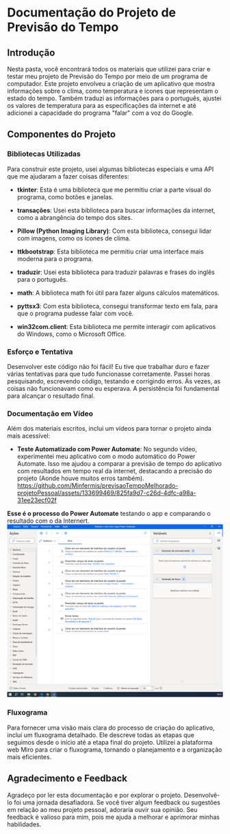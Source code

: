 # Documentação do Projeto de Previsão do Tempo

## Introdução

Nesta pasta, você encontrará todos os materiais que utilizei para criar e testar meu projeto de Previsão do Tempo por meio de um programa de computador. Este projeto envolveu a criação de um aplicativo que mostra informações sobre o clima, como temperatura e ícones que representam o estado do tempo. Também traduzi as informações para o português, ajustei os valores de temperatura para as especificações da internet e até adicionei a capacidade do programa "falar" com a voz do Google.

## Componentes do Projeto

### Bibliotecas Utilizadas

Para construir este projeto, usei algumas bibliotecas especiais e uma API que me ajudaram a fazer coisas diferentes:

- **tkinter**: Esta é uma biblioteca que me permitiu criar a parte visual do programa, como botões e janelas.

- **transações**: Usei esta biblioteca para buscar informações da internet, como a abrangência do tempo dos sites.

- **Pillow (Python Imaging Library)**: Com esta biblioteca, consegui lidar com imagens, como os ícones de clima.

- **ttkbootstrap**: Esta biblioteca me permitiu criar uma interface mais moderna para o programa.

- **traduzir**: Usei esta biblioteca para traduzir palavras e frases do inglês para o português.

- **math**: A biblioteca math foi útil para fazer alguns cálculos matemáticos.

- **pyttsx3**: Com esta biblioteca, consegui transformar texto em fala, para que o programa pudesse falar com você.

- **win32com.client**: Esta biblioteca me permite interagir com aplicativos do Windows, como o Microsoft Office.

### Esforço e Tentativa

Desenvolver este código não foi fácil! Eu tive que trabalhar duro e fazer várias tentativas para que tudo funcionasse corretamente. Passei horas pesquisando, escrevendo código, testando e corrigindo erros. Às vezes, as coisas não funcionavam como eu esperava. A persistência foi fundamental para alcançar o resultado final.

### Documentação em Vídeo

Além dos materiais escritos, inclui um vídeos para tornar o projeto ainda mais acessível:

- **Teste Automatizado com Power Automate**: No segundo vídeo, experimentei meu aplicativo com o modo automático do Power Automate. Isso me ajudou a comparar a previsão de tempo do aplicativo com resultados em tempo real da internet, destacando a precisão do projeto (Aonde houve muitos erros também).
https://github.com/Minfermis/previsaoTempoMelhorado-projetoPessoal/assets/133699469/825fa9d7-c26d-4dfc-a98a-31ee23ecf02f

**Esse é o processo do Power Automate** testando o app e comparando o resultado com o da Internert. 
![Fluxo do power automate](https://github.com/Minfermis/previsaoTempoMelhorado-projetoPessoal/blob/main/Fluxoframa%20e%20video%20Teste/fluxo%20do%20robo%20testando%20app.png)


### Fluxograma

Para fornecer uma visão mais clara do processo de criação do aplicativo, incluí um fluxograma detalhado. Ele descreve todas as etapas que seguimos desde o início até a etapa final do projeto. Utilizei a plataforma web Miro para criar o fluxograma, tornando o planejamento e a organização mais eficientes.

## Agradecimento e Feedback

Agradeço por ler esta documentação e por explorar o projeto. Desenvolvê-lo foi uma jornada desafiadora. Se você tiver algum feedback ou sugestões em relação ao meu projeto pessoal, adoraria ouvir sua opinião. Seu feedback é valioso para mim, pois me ajuda a melhorar e aprimorar minhas habilidades.
